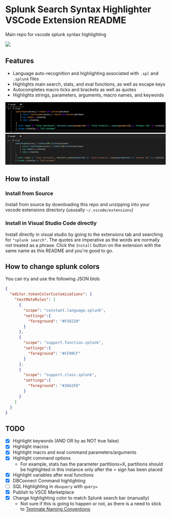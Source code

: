 # Splunk Search Syntax Highlighter VSCode Extension README

Main repo for vscode splunk syntax highlighting

<img src="https://img.shields.io/badge/Downloads-100%2B-green">

## Features

- Language auto-recognition and highlighting associated with `.spl` and `.splunk` files
- Highlights main search, stats, and eval functions, as well as escape keys
- Autocompletes macro ticks and brackets as well as quotes
- Highlights strings, parameters, arguments, macro names, and keywords

<img src="https://raw.githubusercontent.com/arcsector/vscode-splunk-search-syntax/master/.github/vscode_splunk_highlighting-Noctis_High_Contrast.png">


<img src="https://raw.githubusercontent.com/arcsector/vscode-splunk-search-syntax/master/.github/vscode_splunk_highlighting-default.png">

## How to install

### Install from Source

Install from source by downloading this repo and unzipping into your vscode extensions directory (ususally `~/.vscode/extensions`)

### Install in Visual Studio Code directly

Install directly in visual studio by going to the extensions tab and searching for `"splunk search"`. The quotes are imperative as the words are normally not treated as a phrase. Click the `Install` button on the  extension with the same name as this README and you're good to go.

## How to change splunk colors

You can try and use the following JSON blob:
```json
{
  "editor.tokenColorCustomizations": {
    "textMateRules": [
      {
        "scope": "constant.language.splunk",
        "settings":{
          "foreground": "#F58220"
        }
      },
      {
        "scope": "support.function.splunk",
        "settings":{
          "foreground": "#CF00CF"
        }
      },
      {
        "scope": "support.class.splunk",
        "settings":{
          "foreground": "#2662FD"
        }
      }
    ]
  }
}
```

## TODO

- [X] Highlight keywords (AND OR by as NOT true false)
- [X] Highlight macros
- [X] Highlight macro and eval command parameters/arguments
- [X] Highlight command options
  - For example, stats has the parameter partitions=X, partitions should be highlighted in this instance only after the = sign has been placed
- [X] Highlight variables after eval functions
- [X] DBConnect Command highlighting
- [ ] SQL Highlighting in `dbxquery` with `query=`
- [X] Publish to VSCE Marketplace
- [X] Change highlighting color to match Splunk search bar (manually)
  - Not sure if this is going to happen or not, as there is a need to stick to [Textmate Naming Conventions](https://macromates.com/manual/en/language_grammars#naming_conventions)
